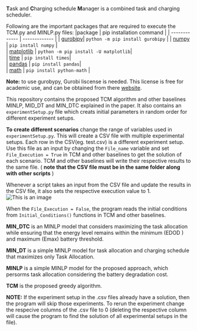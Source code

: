 **T**ask and **C**harging schedule **M**anager is a combined task and charging scheduler.



Following are the important packages that are required to execute the TCM.py and MINLP.py files:
|package | pip installation command | 
| ------------- | ------------- | 
| [gurobipy](https://www.gurobi.com/documentation/9.5/quickstart_linux/cs_using_pip_to_install_gr.html)| `python -m pip install gurobipy`   | 
| [numpy](https://numpy.org/install/)  | `pip install numpy`  |   
| [matplotlib](https://matplotlib.org/stable/users/installing/index.html) | `python -m pip install -U matplotlib`|  
| [time](https://pypi.org/project/times/) | `pip install times`|  
| [pandas](https://pypi.org/project/times/) | `pip install pandas`|  
| [math](https://pypi.org/project/python-math/) | `pip install python-math` |


**Note:** to use gurobypy, Gurobi liscense is needed. This license is free for academic use, and can be obtained from there [website](https://www.gurobi.com/academia/academic-program-and-licenses/).


This repository contains the proposed TCM algorithm and other baselines MINLP, MID_DT and MIN_DTC explained in the paper. It also contains an `experimentSetup.py` file which creats initial parameters in random order for different experiment setups. 

**To create different scenarios** change the range of variables used in `experimentSetup.py`. This will create a CSV file with multiple experimental setups. Each row in the CSV(eg. test.csv) is a different experiment setup. Use this file as an input by changing the `File_name` variable and set `File_Execution = True` in TCM and other baselines to get the solution of each scenario. TCM and other baselines will write their respective results to the same file. ( **note that the CSV file must be in the same folder along with other scripts** )

Whenever a script takes an input from the CSV file and update the results in the CSV file, it also sets the respective execution value to 1. ![This is an image](https://myoctocat.com/assets/images/base-octocat.svg)

When the `File_Execution = False`, the program reads the initial conditions from `Initial_Conditions()` functions in TCM and other baselines. 

**MIN_DTC** is an MINLP model that considers maximizing the task allocation while ensuring that the energy level remains within the minimum (EDOD ) and maximum (Emax) battery threshold.
 
**MIN_DT** is a simple MINLP model for task allocation and charging schedule that maximizes only Task Allocation.

**MINLP** is a simple MINLP model for the proposed approach, which persorms task allocation considering the battery degradation cost.

**TCM** is the proposed greedy algorithm.

**NOTE:** If the experiment setup in the .csv files already have a solution, then the program will skip those experiments. To rerun the experiment change the respecive columns of the .csv file to 0 (deleting the respective column will cause the program to find the solution of all experimental setups in the file). 
